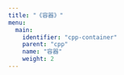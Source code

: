 ```yaml
---
title: "《容器》"
menu:
  main:
    identifier: "cpp-container"
    parent: "cpp"
    name: "容器"
    weight: 2
---
```


